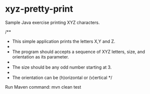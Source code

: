 # xyz-pretty-print
Sample Java exercise printing XYZ characters.

/**
* This simple application prints the letters X,Y and Z.
*
* The program should accepts a sequence of XYZ letters, size, and orientation as its parameter.
*
* The size should be any odd number starting at 3.
*
* The orientation can be (h)orizontal or (v)ertical
*/


Run Maven command:
mvn clean test


